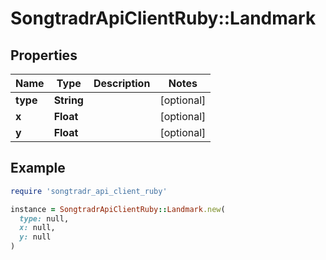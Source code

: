 # SongtradrApiClientRuby::Landmark

## Properties

| Name | Type | Description | Notes |
| ---- | ---- | ----------- | ----- |
| **type** | **String** |  | [optional] |
| **x** | **Float** |  | [optional] |
| **y** | **Float** |  | [optional] |

## Example

```ruby
require 'songtradr_api_client_ruby'

instance = SongtradrApiClientRuby::Landmark.new(
  type: null,
  x: null,
  y: null
)
```

